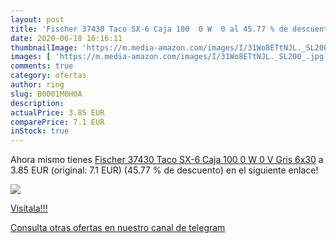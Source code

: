 ```yaml
---
layout: post
title: 'Fischer 37430 Taco SX-6 Caja 100  0 W  0 al 45.77 % de descuento'
date: 2020-06-18 16:16:11
thumbnailImage: 'https://m.media-amazon.com/images/I/31Wo8ETtNJL._SL200_.jpg'
images: [ 'https://m.media-amazon.com/images/I/31Wo8ETtNJL._SL200_.jpg' ]
comments: true
category: ofertas
author: ring
slug: B0001M0H0A
description:
actualPrice: 3.85 EUR
comparePrice: 7.1 EUR
inStock: true
---
```


Ahora mismo tienes [Fischer 37430 Taco SX-6 Caja 100  0 W  0 V  Gris  6x30](https://www.amazon.com/dp/B0001M0H0A/?tag=redken08-20) a 3.85 EUR (original: 7.1 EUR) (45.77 %  de descuento) en el siguiente enlace!

[![](https://m.media-amazon.com/images/I/31Wo8ETtNJL._SL200_.jpg)](https://www.amazon.com/dp/B0001M0H0A/?tag=redken08-20)

[Visítala!!!](https://www.amazon.com/dp/B0001M0H0A/?tag=redken08-20)

[Consulta otras ofertas en nuestro canal de telegram](https://t.me/s/ofertas25)
